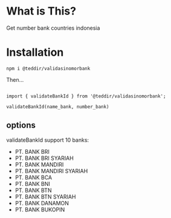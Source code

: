 # What is This?

Get number bank countries indonesia

# Installation

`npm i @teddir/validasinomorbank`

Then...

```

import { validateBankId } from '@teddir/validasinomorbank';

validateBankId(name_bank, number_bank)

```

## options

validateBankId support 10 banks:
* PT. BANK BRI
* PT. BANK BRI SYARIAH
* PT. BANK MANDIRI
* PT. BANK MANDIRI SYARIAH
* PT. BANK BCA
* PT. BANK BNI
* PT. BANK BTN
* PT. BANK BTN SYARIAH
* PT. BANK DANAMON
* PT. BANK BUKOPIN
